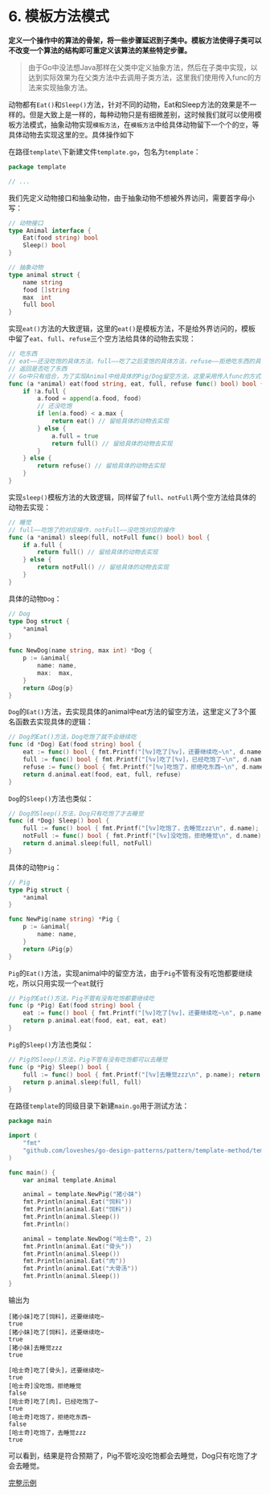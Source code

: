 # 6. 模板方法模式

**定义一个操作中的算法的骨架，将一些步骤延迟到子类中。模板方法使得子类可以不改变一个算法的结构即可重定义该算法的某些特定步骤。**

> 由于Go中没法想Java那样在父类中定义抽象方法，然后在子类中实现，以达到实际效果为在父类方法中去调用子类方法，这里我们使用传入func的方法来实现抽象方法。

动物都有`Eat()`和`Sleep()`方法，针对不同的动物，Eat和Sleep方法的效果是不一样的。但是大致上是一样的，每种动物只是有细微差别，这时候我们就可以使用模板方法模式，抽象动物实现`模板方法`，在`模板方法`中给具体动物留下一个个的`空`，等具体动物去实现这里的`空`。具体操作如下

在路径`template\`下新建文件`template.go`，包名为`template`：

```go
package template

// ...
```

我们先定义动物接口和抽象动物，由于抽象动物不想被外界访问，需要首字母小写：

```go
// 动物接口
type Animal interface {
	Eat(food string) bool
	Sleep() bool
}

// 抽象动物
type animal struct {
	name string
	food []string
	max  int
	full bool
}
```

实现`eat()`方法的大致逻辑，这里的`eat()`是模板方法，不是给外界访问的，模板中留了`eat`、`full`、`refuse`三个空方法给具体的动物去实现：

```go
// 吃东西
// eat——还没吃饱的具体方法，full——吃了之后变饱的具体方法，refuse——拒绝吃东西的具体方法
// 返回是否吃了东西
// Go中只有组合，为了实现Animal中给具体的Pig/Dog留空方法，这里采用传入func的方式实现
func (a *animal) eat(food string, eat, full, refuse func() bool) bool {
	if !a.full {
		a.food = append(a.food, food)
		// 还没吃饱
		if len(a.food) < a.max {
			return eat() // 留给具体的动物去实现
		} else {
			a.full = true
			return full() // 留给具体的动物去实现
		}
	} else {
		return refuse() // 留给具体的动物去实现
	}
}
```

实现`sleep()`模板方法的大致逻辑，同样留了`full`、`notFull`两个空方法给具体的动物去实现：

```go
// 睡觉
// full——吃饱了的对应操作，notFull——没吃饱对应的操作
func (a *animal) sleep(full, notFull func() bool) bool {
	if a.full {
		return full() // 留给具体的动物去实现
	} else {
		return notFull() // 留给具体的动物去实现
	}
}
```

具体的动物`Dog`：

```go
// Dog
type Dog struct {
	*animal
}

func NewDog(name string, max int) *Dog {
	p := &animal{
		name: name,
		max:  max,
	}
	return &Dog{p}
}
```

`Dog`的`Eat()`方法，去实现具体的animal中eat方法的留空方法，这里定义了3个匿名函数去实现具体的逻辑：

```go
// Dog的Eat()方法，Dog吃饱了就不会继续吃
func (d *Dog) Eat(food string) bool {
	eat := func() bool { fmt.Printf("[%v]吃了[%v]，还要继续吃~\n", d.name, food); return true }
	full := func() bool { fmt.Printf("[%v]吃了[%v]，已经吃饱了~\n", d.name, food); return true }
	refuse := func() bool { fmt.Printf("[%v]吃饱了，拒绝吃东西~\n", d.name); return false }
	return d.animal.eat(food, eat, full, refuse)
}
```

`Dog`的`Sleep()`方法也类似：

```go
// Dog的Sleep()方法，Dog只有吃饱了才去睡觉
func (d *Dog) Sleep() bool {
	full := func() bool { fmt.Printf("[%v]吃饱了，去睡觉zzz\n", d.name); return true }
	notFull := func() bool { fmt.Printf("[%v]没吃饱，拒绝睡觉\n", d.name); return false }
	return d.animal.sleep(full, notFull)
}
```

具体的动物`Pig`：

```go
// Pig
type Pig struct {
	*animal
}

func NewPig(name string) *Pig {
	p := &animal{
		name: name,
	}
	return &Pig{p}
}
```

`Pig`的`Eat()`方法，实现animal中的留空方法，由于`Pig`不管有没有吃饱都要继续吃，所以只用实现一个`eat`就行

```go
// Pig的Eat()方法，Pig不管有没有吃饱都要继续吃
func (p *Pig) Eat(food string) bool {
	eat := func() bool { fmt.Printf("[%v]吃了[%v]，还要继续吃~\n", p.name, food); return true }
	return p.animal.eat(food, eat, eat, eat)
}
```

`Pig`的`Sleep()`方法也类似：

```go
// Pig的Sleep()方法，Pig不管有没有吃饱都可以去睡觉
func (p *Pig) Sleep() bool {
	full := func() bool { fmt.Printf("[%v]去睡觉zzz\n", p.name); return true }
	return p.animal.sleep(full, full)
}
```

在路径`template`的同级目录下新建`main.go`用于测试方法：

```go
package main

import (
	"fmt"
	"github.com/loveshes/go-design-patterns/pattern/template-method/template"
)

func main() {
	var animal template.Animal

	animal = template.NewPig("猪小妹")
	fmt.Println(animal.Eat("饲料"))
	fmt.Println(animal.Eat("饲料"))
	fmt.Println(animal.Sleep())
	fmt.Println()

	animal = template.NewDog("哈士奇", 2)
	fmt.Println(animal.Eat("骨头"))
	fmt.Println(animal.Sleep())
	fmt.Println(animal.Eat("肉"))
	fmt.Println(animal.Eat("大骨汤"))
	fmt.Println(animal.Sleep())
}
```

输出为

```
[猪小妹]吃了[饲料]，还要继续吃~
true
[猪小妹]吃了[饲料]，还要继续吃~
true
[猪小妹]去睡觉zzz
true

[哈士奇]吃了[骨头]，还要继续吃~
true
[哈士奇]没吃饱，拒绝睡觉
false
[哈士奇]吃了[肉]，已经吃饱了~
true
[哈士奇]吃饱了，拒绝吃东西~
false
[哈士奇]吃饱了，去睡觉zzz
true
```

可以看到，结果是符合预期了，Pig不管吃没吃饱都会去睡觉，Dog只有吃饱了才会去睡觉。

[完整示例](template/template.go)